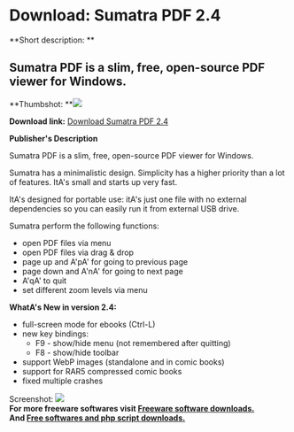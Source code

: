 # Download: Sumatra PDF 2.4

**Short description: **

## Sumatra PDF is a slim, free, open-source PDF viewer for Windows.

  
**Thumbshot: **![](http://www.freewarefiles.com/screenshot/sumatrapdf_md.jpg)   
  
**Download link:** [Download Sumatra PDF 2.4](http://freesoftwares.boysofts.com/Sumatra-PDF_program_27296.html)  
  

**Publisher's Description**  
  

Sumatra PDF is a slim, free, open-source PDF viewer for Windows.

Sumatra has a minimalistic design. Simplicity has a higher priority than a lot
of features. ItA's small and starts up very fast.

ItA's designed for portable use: itA's just one file with no external
dependencies so you can easily run it from external USB drive.

Sumatra perform the following functions:

  * open PDF files via menu 
  * open PDF files via drag & drop 
  * page up and A'pA' for going to previous page 
  * page down and A'nA' for going to next page 
  * A'qA' to quit 
  * set different zoom levels via menu 

**WhatA's New in version 2.4:**

  * full-screen mode for ebooks (Ctrl-L) 
  * new key bindings: 
    * F9 - show/hide menu (not remembered after quitting) 
    * F8 - show/hide toolbar 
  * support WebP images (standalone and in comic books) 
  * support for RAR5 compressed comic books 
  * fixed multiple crashes 

  
  
Screenshot: ![](http://www.freewarefiles.com/screenshot/sumatrapdf.jpg)  
**For more freeware softwares visit [Freeware software downloads.](http://freesoftwares.boysofts.com/)**   
**And [Free softwares and php script downloads.](http://www.boysofts.com/)**

